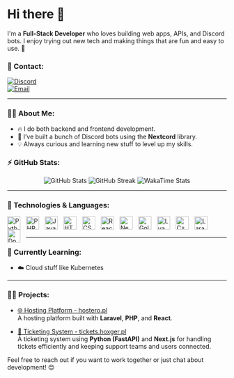 # Hi there 👋

I'm a **Full-Stack Developer** who loves building web apps, APIs, and Discord bots. I enjoy trying out new tech and making things that are fun and easy to use. 🚀

### 🔗 Contact:
[![Discord](https://img.shields.io/badge/Discord-%237289DA.svg?style=for-the-badge&logo=discord&logoColor=white)](https://dsc.bio/zeediv)  
[![Email](https://img.shields.io/badge/Email-%23D14836.svg?style=for-the-badge&logo=gmail&logoColor=white)](mailto:jakub@hostero.pl)

---

### 🧑‍💻 About Me:
- 🔥 I do both backend and frontend development.
- 🤖 I’ve built a bunch of Discord bots using the **Nextcord** library.
- 💡 Always curious and learning new stuff to level up my skills.

### ⚡ GitHub Stats:
<p align="center">
  <img src="https://github-readme-stats.vercel.app/api?username=zeedivx&show_icons=true&hide_border=true&count_private=true&theme=tokyonight" alt="GitHub Stats" />
  <img src="https://github-readme-streak-stats.herokuapp.com/?user=zeedivx&theme=tokyonight&hide_border=true" alt="GitHub Streak" />
  <img src="https://github-readme-stats.vercel.app/api/wakatime?username=zeediv&hide_border=true&theme=tokyonight" alt="WakaTime Stats" />
</p>

---

### 🚀 Technologies & Languages:
<img align="left" alt="Python" width="30px" src="https://cdn.jsdelivr.net/gh/devicons/devicon/icons/python/python-original.svg" style="padding-right:10px;" />
<img align="left" alt="PHP" width="30px" src="https://cdn.jsdelivr.net/gh/devicons/devicon/icons/php/php-original.svg" style="padding-right:10px;" />
<img align="left" alt="JavaScript" width="30px" src="https://cdn.jsdelivr.net/gh/devicons/devicon/icons/javascript/javascript-original.svg" style="padding-right:10px;" />
<img align="left" alt="HTML" width="30px" src="https://cdn.jsdelivr.net/gh/devicons/devicon/icons/html5/html5-original.svg" style="padding-right:10px;" />
<img align="left" alt="CSS" width="30px" src="https://cdn.jsdelivr.net/gh/devicons/devicon/icons/css3/css3-original.svg" style="padding-right:10px;" />
<img align="left" alt="React" width="30px" src="https://cdn.jsdelivr.net/gh/devicons/devicon/icons/react/react-original.svg" style="padding-right:10px;" />
<img align="left" alt="Next.js" width="30px" src="https://cdn.jsdelivr.net/gh/devicons/devicon/icons/nextjs/nextjs-original.svg" style="padding-right:10px;" />
<img align="left" alt="Golang" width="30px" src="https://cdn.jsdelivr.net/gh/devicons/devicon/icons/go/go-original.svg" style="padding-right:10px;" />
<img align="left" alt="Lua" width="30px" src="https://cdn.jsdelivr.net/gh/devicons/devicon/icons/lua/lua-original.svg" style="padding-right:10px;" />
<img align="left" alt="C++" width="30px" src="https://cdn.jsdelivr.net/gh/devicons/devicon/icons/cplusplus/cplusplus-original.svg" style="padding-right:10px;" />
<img align="left" alt="Laravel" width="30px" src="https://cdn.jsdelivr.net/gh/devicons/devicon/icons/laravel/laravel-original.svg" style="padding-right:10px;" />
<img align="left" alt="Docker" width="30px" src="https://cdn.jsdelivr.net/gh/devicons/devicon/icons/docker/docker-original.svg" style="padding-right:10px;" />
<br />
<br/>

---

### 🌱 Currently Learning:
- ☁️ Cloud stuff like Kubernetes

---

### 🧑‍💻 Projects:
- [🌐 Hosting Platform - hostero.pl](https://hostero.pl)  
  A hosting platform built with **Laravel**, **PHP**, and **React**.

- [🎫 Ticketing System - tickets.hoxger.pl](https://tickets.hoxger.pl)  
  A ticketing system using **Python (FastAPI)** and **Next.js** for handling tickets efficiently and keeping support teams and users connected.

Feel free to reach out if you want to work together or just chat about development! 😊
